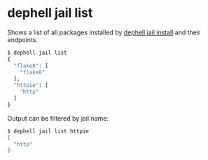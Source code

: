 # dephell jail list

Shows a list of all packages installed by [dephell jail install](cmd-jail-install) and their endpoints.

```bash
$ dephell jail list
{
  "flake8": [
    "flake8"
  ],
  "httpie": [
    "http"
  ]
}
```

Output can be filtered by jail name:

```bash
$ dephell jail list httpie
[
  "http"
]
```
